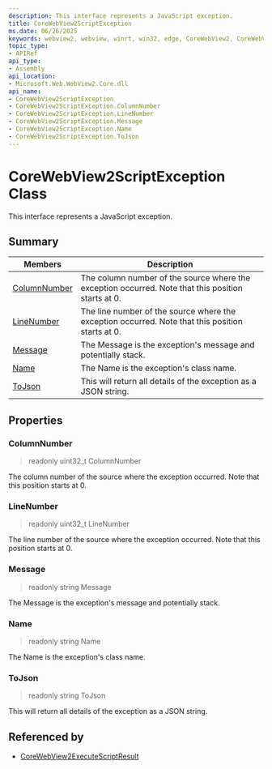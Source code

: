 ```yaml
---
description: This interface represents a JavaScript exception.
title: CoreWebView2ScriptException
ms.date: 06/26/2025
keywords: webview2, webview, winrt, win32, edge, CoreWebView2, CoreWebView2Controller, browser control, edge html, CoreWebView2ScriptException
topic_type:
- APIRef
api_type:
- Assembly
api_location:
- Microsoft.Web.WebView2.Core.dll
api_name:
- CoreWebView2ScriptException
- CoreWebView2ScriptException.ColumnNumber
- CoreWebView2ScriptException.LineNumber
- CoreWebView2ScriptException.Message
- CoreWebView2ScriptException.Name
- CoreWebView2ScriptException.ToJson
---
```


# CoreWebView2ScriptException Class



This interface represents a JavaScript exception.

## Summary

Members|Description
--|--
[ColumnNumber](#columnnumber) | The column number of the source where the exception occurred. Note that this position starts at 0.
[LineNumber](#linenumber) | The line number of the source where the exception occurred. Note that this position starts at 0.
[Message](#message) | The Message is the exception's message and potentially stack.
[Name](#name) | The Name is the exception's class name.
[ToJson](#tojson) | This will return all details of the exception as a JSON string.

## Properties

### ColumnNumber

> readonly  uint32_t ColumnNumber

The column number of the source where the exception occurred. Note that this position starts at 0.

### LineNumber

> readonly  uint32_t LineNumber

The line number of the source where the exception occurred. Note that this position starts at 0.

### Message

> readonly  string Message

The Message is the exception's message and potentially stack.

### Name

> readonly  string Name

The Name is the exception's class name.

### ToJson

> readonly  string ToJson

This will return all details of the exception as a JSON string.






## Referenced by

- [CoreWebView2ExecuteScriptResult](corewebview2executescriptresult.md)
